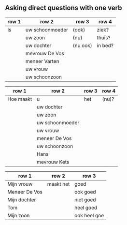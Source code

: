 ## Asking direct questions with one verb

| row 1 | row 2           | row 3    | row 4   |
| ----- | --------------- | -------- | ------- |
| Is    | uw schoonmoeder | (ook)    | ziek?   |
|       | uw zoon         | (nu)     | thuis?  |
|       | uw dochter      | (nu ook) | in bed? |
|       | mevrouw De Vos  |          |         |
|       | meneer Varten   |          |         |
|       | uw vrouw        |          |         |
|       | uw schoonzoon   |          |         |

| row 1     | row 2           | row 3 | row 4 |
| --------- | --------------- | ----- | ----- |
| Hoe maakt | u               | het   | (nu)? |
|           | uw dochter      |       |       |
|           | uw zoon         |       |       |
|           | uw schoonmoeder |       |       |
|           | uw vrouw        |       |       |
|           | meneer De Vos   |       |       |
|           | uw schoonzoon   |       |       |
|           | Hans            |       |       |
|           | mevrouw Kets    |       |       |

| row 1         | row 2     | row 3        |
| ------------- | --------- | ------------ |
| Mijn vrouw    | maakt het | goed         |
| Meneer De Vos |           | ook goed     |
| Mijn dochter  |           | niet goed    |
| Tom           |           | heel goed    |
| Mijn zoon     |           | ook heel goe |
